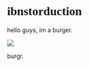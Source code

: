 <!DOCTYPE html>
<html>
<head>
<head>
  <body>
    <h1><font face=Corbel>ibnstorduction</font> </h1>
    <p>hello guys, im a burger.</p>
    <img src="https://cdn.discordapp.com/attachments/563966858462625822/966001125910261780/IMG_0393.png">
    <p>burgr.</p>
</body>
  </html>





<!---
agustyim/agustyim is a ✨ special ✨ repository because its `README.md` (this file) appears on your GitHub profile.
You can click the Preview link to take a look at your changes.
--->
